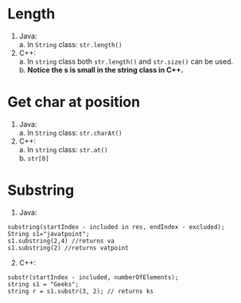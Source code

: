 Length
====================================================
1. Java: <br>
   a. In ```String``` class: ```str.length()```
2. C++: <br>
   a. In ```string``` class both ```str.length()``` and ```str.size()``` can be used. <br>
   b. <b> Notice the s is small in the string class in C++. </b> <br>

Get char at position
====================================================
1. Java: <br>
   a. In ```String``` class: ```str.charAt()```
2. C++: <br>
   a. In ```string``` class: ```str.at()``` <br>
   b. ```str[0]```

Substring
====================================================
1. Java: <br>
```
substring(startIndex - included in res, endIndex - excluded);
String s1="javatpoint";  
s1.substring(2,4) //returns va  
s1.substring(2) //returns vatpoint  
```
2. C++: <br>
```
substr(startIndex - included, numberOfElements);
string s1 = "Geeks";
string r = s1.substr(3, 2); // returns ks
```
